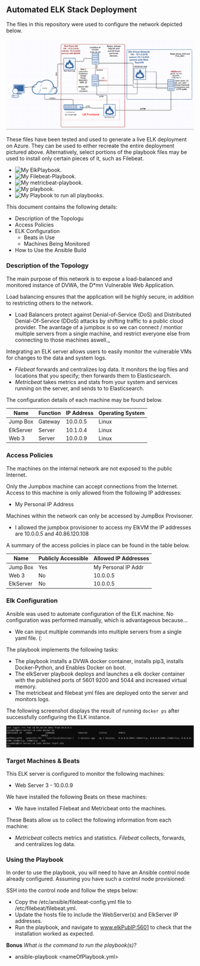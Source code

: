 ## Automated ELK Stack Deployment

The files in this repository were used to configure the network depicted below.

![My Diagram. :D](./Diagram/Diagram.png)

These files have been tested and used to generate a live ELK deployment on Azure. They can be used to either recreate the entire deployment pictured above. Alternatively, select portions of the playbook files may be used to install only certain pieces of it, such as Filebeat.

- ![My ElkPlaybook.](./Linux/ElkPB.yml) 
- ![My Filebeat-Playbook.](./Linux/filebeat-playbook.yml)
- ![My metricbeat-playbook.](./Linux/metricbeat-playbook.yml)
- ![My playbook.](./Linux/Playbook.yml)
- ![My Playbook to run all playbooks.](./Linux/RunAllYamlScripts.yml)

This document contains the following details:
- Description of the Topologu
- Access Policies
- ELK Configuration
  - Beats in Use
  - Machines Being Monitored
- How to Use the Ansible Build


### Description of the Topology

The main purpose of this network is to expose a load-balanced and monitored instance of DVWA, the D*mn Vulnerable Web Application.

Load balancing ensures that the application will be highly secure, in addition to restricting others to the network.
- Load Balancers protect against Denial-of-Service (DoS) and Distributed Denial-Of-Service (DDoS) attacks by shifting traffic to a public cloud provider. The avantage of a jumpbox is so we can connect / montior multiple servers from a single machine, and restrict everyone else from connecting to those machines aswell._

Integrating an ELK server allows users to easily monitor the vulnerable VMs for changes to the data and system logs.
- _Filebeat_ forwards and centralizes log data. It monitors the log files and locations that you specify; then forwards them to Elasticsearch.
- _Metricbeat_ takes metrics and stats from your system and services running on the server, and sends to to Elasticsearch.

The configuration details of each machine may be found below.

| Name      | Function | IP Address | Operating System |
|-----------|----------|------------|------------------|
| Jump Box  | Gateway  | 10.0.0.5   | Linux            |
| ElkServer | Server   | 10.1.0.4   | Linux            |
| Web 3     | Server   | 10.0.0.9   | Linux            |

### Access Policies

The machines on the internal network are not exposed to the public Internet. 

Only the Jumpbox machine can accept connections from the Internet. Access to this machine is only allowed from the following IP addresses:
- My Personal IP Address

Machines within the network can only be accessed by JumpBox Provisoner.
- I allowed the jumpbox provisioner to access my ElkVM the IP addresses are 10.0.0.5 and 40.86.120.108

A summary of the access policies in place can be found in the table below.

| Name     | Publicly Accessible | Allowed IP Addresses |
|----------|---------------------|----------------------|
| Jump Box | Yes                 | My Personal IP Addr  |
| Web 3    | No                  | 10.0.0.5             |
| ElkServer| No                  | 10.0.0.5             |

### Elk Configuration

Ansible was used to automate configuration of the ELK machine. No configuration was performed manually, which is advantageous because...
- We can input multiple commands into multiple servers from a single yaml file. (:

The playbook implements the following tasks:
- The playbook installs a DVWA docker container, installs pip3, installs Docker-Python, and Enables Docker on boot. 
- The elkServer playbook deploys and launches a elk docker container with the published ports of 5601 9200 and 5044 and increased virtual memory. 
- The metricbeat and filebeat yml files are deployed onto the server and monitors logs.

The following screenshot displays the result of running `docker ps` after successfully configuring the ELK instance.

![Docker PS output](./Screenshots/ElkDockerCreated.png)

### Target Machines & Beats
This ELK server is configured to monitor the following machines:
- Web Server 3 - 10.0.0.9

We have installed the following Beats on these machines:
- We have installed Filebeat and Metricbeat onto the machines.

These Beats allow us to collect the following information from each machine:
- _Metricbeat_ collects metrics and statistics. _Filebeat_ collects, forwards, and centralizes log data.

### Using the Playbook
In order to use the playbook, you will need to have an Ansible control node already configured. Assuming you have such a control node provisioned: 

SSH into the control node and follow the steps below:
- Copy the /etc/ansible/filebeat-config.yml file to /etc/filebeat/filebeat.yml.
- Update the hosts file to include the WebServer(s) and ElkServer IP addresses.
- Run the playbook, and navigate to www.elkPubIP:5601 to check that the installation worked as expected.


**Bonus** _What is the command to run the playbook(s)?_ 
- ansible-playbook <nameOfPlaybook.yml>